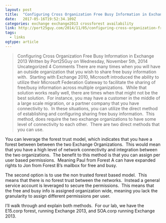 ```yaml
---
layout: post 
title:  "Configuring Cross Organization Free Busy Information in Exchange 2013 | Exchange for the Working Man" 
date:   2017-05-16T19:52:34.109Z 
categories: exchange exchange2013 crossforest availability
link: http://port25guy.com/2014/11/05/configuring-cross-organization-free-busy-information-in-exchange-2013/ 
tags:
  - links
ogtype: article 
---
```


> Configuring Cross Organization Free Busy Information in Exchange 2013
Written by Port25Guy on Wednesday, November 5th, 2014
Uncategorized
4 Comments
There are many times when you will have an outside organization that you wish to share free busy information with.  Starting with Exchange 2010, Microsoft introduced the ability to utilize their Microsoft Federation Gateway to facilitate the sharing of free/busy information across multiple organizations.  While that solution works really well, there are times when that might not be the best solution.  For instance, you may have a customer in the middle of a large scale migration, or a partner company that you have connectivity to.  In these situations, you can utilize the direct method of establishing and configuring sharing free busy information.  This method, does require the two exchange organizations to have some level of connectivity to each other.  There are two direct methods that you can use. 

You can leverage the forest trust model, which indicates that you have a forest between between the two Exchange Organizations.  This would mean that you have a high level of network connectivity and integration between the two organizations.  The benefit to this method is that you can assign per user based permissions.  Meaning Paul from Forest A can have expanded rights to Jon from Forest B’s mailbox for free and busy. 

The second option is to use the non trusted forest based model.  This means that there is no forest trust between the networks.  Instead a general service account is leveraged to secure the permissions.  This means that the free and busy info is assigned organization wide, meaning you lack the granularity to assign different permissions per user.

I’ll walk through and explain both methods.  For our lab, we have the E15.corp forest, running Exchange 2013, and SOA.corp running Exchange 2013.